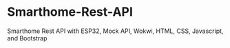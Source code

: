# Smarthome-Rest-API
Smarthome Rest API with ESP32, Mock API, Wokwi, HTML, CSS, Javascript, and Bootstrap
